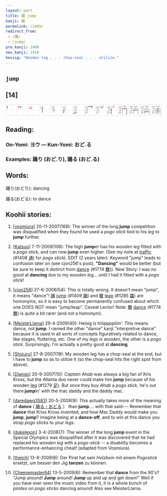 ```yaml
---
layout: post
title: 踊 jump
kanji: 踊
permalink: /1409/
redirect_from:
 - /踊/
 - /jump/
pre_kanji: 1408
nex_kanji: 1410
heisig: "Wooden leg . . . chop-seal . . . utilize."
---
```


## `jump`

## [14]

<div class="stroke"><img src="../images/E8B88A.png" /></div>

## Reading:

### On-Yomi: ヨウ &mdash; Kun-Yomi: おど.る

### Examples: 踊り (おど.り), 踊る (おど.る)

## Words:

踊り(おどり): dancing

踊る(おどる): to dance

## Koohii stories:

1) [<a href="http://kanji.koohii.com/profile/vosmiura">vosmiura</a>] 20-11-2007(169): The winner of the long<strong> jump</strong> competition was disqualified when they found he used a <em>pogo stick</em> tied to his <em>leg</em> to<strong> jump</strong> further. 

2) [<a href="http://kanji.koohii.com/profile/Katsuo">Katsuo</a>] 7-11-2009(106): The high <strong>jump</strong>er has his <em>wooden leg</em> fitted with a <em>pogo stick</em>, and can now<strong> jump</strong> even higher. (See my note at <a href="../1408">traffic</a> <span class="index">(#1408 <a href="http://jisho.org/kanji/details/通">通</a>)</span> for <em>pogo stick</em>). EDIT (2 years later): Keyword &quot;jump&quot; leads to confusion later on (see cjon256&#039;s post), <strong>&quot;Dancing&quot;</strong> would be better (but be sure to keep it distinct from <a href="../1774">dance</a> <span class="index">(#1774 <a href="http://jisho.org/kanji/details/舞">舞</a>)</span>). New Story: I was no good at <strong>dancing</strong> due to my <em>wooden leg</em>... until I had it fitted with a <em>pogo stick</em>! 

3) [<a href="http://kanji.koohii.com/profile/cjon256">cjon256</a>] 27-6-2006(54): This is totally wrong. It doesn&#039;t mean &quot;jump&quot;, it means &quot;dance&quot;!   <a href="http://jisho.org/kanji/details/踊">踊</a>   <a href="../1409">jump</a> <span class="index">(#1409 <a href="http://jisho.org/kanji/details/踊">踊</a>)</span> and   <a href="http://jisho.org/kanji/details/曜">曜</a>   <a href="../1285">leap</a> <span class="index">(#1285 <a href="http://jisho.org/kanji/details/躍">躍</a>)</span> are homonyms, so it is easy to become permanently confused about which one DOES NOT mean &quot;jump/leap&quot;. Caveat Lector! Note:   <a href="http://jisho.org/kanji/details/舞">舞</a>   <a href="../1774">dance</a> <span class="index">(#1774 <a href="http://jisho.org/kanji/details/舞">舞</a>)</span> is quite a bit rarer (and not a homonym). 

4) [<a href="http://kanji.koohii.com/profile/MeisterLlama">MeisterLlama</a>] 29-4-2009(40): Heisig is triiippppiiiin&#039;. This means dance, not<strong> jump</strong>. I named the other &quot;dance&quot; kanji &quot;interpretive dance&quot; because it is used in all sorts of concepts figuratively related to dance, like stages, fluttering, etc. One of my<em> legs is wooden</em>, the other is a <em>pogo stick</em>. Surprisingly, I&#039;m actually a pretty good at <strong>dancing</strong>. 

5) [<a href="http://kanji.koohii.com/profile/Shizuru">Shizuru</a>] 27-8-2007(19): My wooden leg has a chop-seal at the end, but I have to<strong> jump</strong> so as to utilize it (so the chop-seal hits the right spot from above). 

6) [<a href="http://kanji.koohii.com/profile/Django">Django</a>] 20-9-2007(10): <em>Captain Ahab</em> was always a big fan of Kris Kross, but the Atlanta duo never could make him<strong> jump</strong> because of his wooden <a href="../1279">leg</a> <span class="index">(#1279 <a href="http://jisho.org/kanji/details/足">足</a>)</span>. But once they buy <em>Ahab</em> a <em>pogo stick</em>, he&#039;s out there<strong> jump</strong>in&#039; with the mac daddy and the daddy mac. 

7) [<a href="http://kanji.koohii.com/profile/daredawg3583">daredawg3583</a>] 20-5-2008(9): This actually takes more of the meaning of <strong>dance</strong> (  <a href="http://jisho.org/kanji/details/踊る・おどる">踊る・おどる</a>  ） than<strong> jump</strong>.... with that said--- Remember that <strong>dance</strong> that Kriss Kross invented, and how Mac Daddy would make you<strong> jump</strong>,<strong> jump</strong>? imagine being at a <strong>dance-off</strong>, and to win at this dance you strap <em>pogo sticks</em> to your <em>legs</em>. 

8) [<a href="http://kanji.koohii.com/profile/dukelexon">dukelexon</a>] 3-4-2008(7): The winner of the long<strong> jump</strong> event in the Special Olympics was disqualified after it was discovered that he had replaced his <em>wooden leg</em> with a <em>pogo-stick</em> -- a disability becomes a performance-enhancing cheat! (adapted from Vosmiura). 

9) [<a href="http://kanji.koohii.com/profile/theich">theich</a>] 13-8-2009(6): Der Pirat hat sein <em>Holzbein</em> mit einem <em>Pogostick </em>ersetzt, um besser den Jig <strong>tanzen</strong> zu können. 

10) [<a href="http://kanji.koohii.com/profile/Cheesemaster64">Cheesemaster64</a>] 13-5-2009(6): Remember that <strong>dance</strong> from the 90&#039;s? &quot;Jump around!<strong> Jump</strong> around!<strong> Jump</strong> up and up and get down!&quot; Well if you have ever seen the music video from it, it is a whole bunch of <em>pirates on pogo sticks</em> dancing around! Also see MeisterLlama. 
